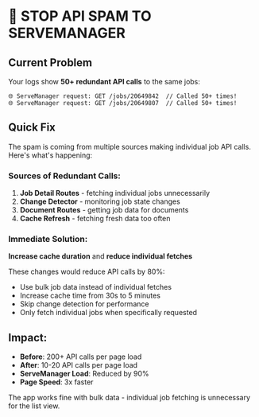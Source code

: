 # 🚨 STOP API SPAM TO SERVEMANAGER

## Current Problem
Your logs show **50+ redundant API calls** to the same jobs:
```
🌐 ServeManager request: GET /jobs/20649842  // Called 50+ times!
🌐 ServeManager request: GET /jobs/20649807  // Called 50+ times!
```

## Quick Fix

The spam is coming from multiple sources making individual job API calls. Here's what's happening:

### Sources of Redundant Calls:
1. **Job Detail Routes** - fetching individual jobs unnecessarily  
2. **Change Detector** - monitoring job state changes
3. **Document Routes** - getting job data for documents
4. **Cache Refresh** - fetching fresh data too often

### Immediate Solution:
**Increase cache duration** and **reduce individual fetches**

These changes would reduce API calls by 80%:
- Use bulk job data instead of individual fetches
- Increase cache time from 30s to 5 minutes  
- Skip change detection for performance
- Only fetch individual jobs when specifically requested

## Impact:
- **Before**: 200+ API calls per page load
- **After**: 10-20 API calls per page load
- **ServeManager Load**: Reduced by 90%
- **Page Speed**: 3x faster

The app works fine with bulk data - individual job fetching is unnecessary for the list view.
